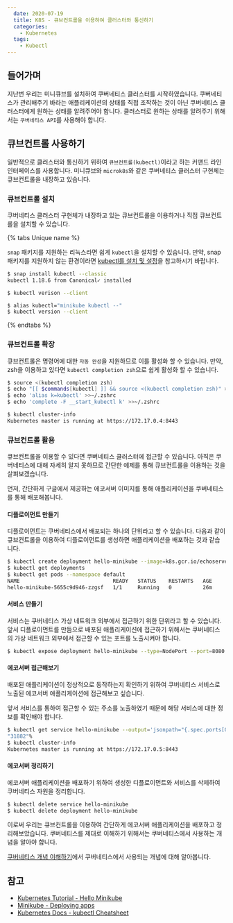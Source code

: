 ```yaml
---
  date: 2020-07-19
  title: K8S - 큐브컨트롤을 이용하여 클러스터와 통신하기
  categories:
    - Kubernetes
  tags:
    - Kubectl
---
```


## 들어가며
지난번 우리는 미니큐브를 설치하여 쿠버네티스 클러스터를 시작하였습니다. 쿠버네티스가 관리해주기 바라는 애플리케이션의 상태를 직접 조작하는 것이 아닌 쿠버네티스 클러스터에게 원하는 상태를 알려주어야 합니다. 클러스터로 원하는 상태를 알려주기 위해서는 `쿠버네티스 API`를 사용해야 합니다.

## 큐브컨트롤 사용하기
일반적으로 클러스터와 통신하기 위하여 `큐브컨트롤(kubectl)`이라고 하는 커맨드 라인 인터페이스를 사용합니다. 미니큐브와 `microk8s`와 같은 쿠버네티스 클러스터 구현체는 큐브컨트롤을 내장하고 있습니다.

### 큐브컨트롤 설치
쿠버네티스 클러스터 구현체가 내장하고 있는 큐브컨트롤을 이용하거나 직접 큐브컨트롤을 설치할 수 있습니다.  

{% tabs Unique name %}
<!-- tab Snap -->
`snap` 패키지를 지원하는 리눅스라면 쉽게 `kubectl`을 설치할 수 있습니다.
만약, snap 패키지를 지원하지 않는 환경이라면 [kubectl를 설치 및 설정](https://kubernetes.io/ko/docs/tasks/tools/install-kubectl/)을 참고하시기 바랍니다.

```zsh Zsh
$ snap install kubectl --classic
kubectl 1.18.6 from Canonical✓ installed

$ kubectl verison --client
```
<!-- endtab -->
<!-- tab Minikube -->
```zsh Zsh
$ alias kubectl="minikube kubectl --"
$ kubectl version --client
```
<!-- endtab -->
{% endtabs %}

### 큐브컨트롤 확장
큐브컨트롤은 명령어에 대한 `자동 완성`을 지원하므로 이를 활성화 할 수 있습니다.
만약, zsh을 이용하고 있다면 `kubectl completion zsh`으로 쉽게 활성화 할 수 있습니다.

```zsh Zsh
$ source <(kubectl completion zsh)
$ echo "[[ $commands[kubectl] ]] && source <(kubectl completion zsh)" >> ~/.zshrc
$ echo 'alias k=kubectl' >>~/.zshrc
$ echo 'complete -F __start_kubectl k' >>~/.zshrc

$ kubectl cluster-info          
Kubernetes master is running at https://172.17.0.4:8443
```

### 큐브컨트롤 활용
큐브컨트롤을 이용할 수 있다면 쿠버네티스 클러스터에 접근할 수 있습니다. 아직은 쿠버네티스에 대해 자세히 알지 못하므로 간단한 예제를 통해 큐브컨트롤을 이용하는 것을 살펴보겠습니다.

먼저, 간단하게 구글에서 제공하는 에코서버 이미지를 통해 애플리케이션을 쿠버네티스를 통해 배포해봅니다.

#### 디플로이먼트 만들기
디플로이먼트는 쿠버네티스에서 배포되는 하나의 단위라고 할 수 있습니다. 다음과 같이 큐브컨트롤을 이용하여 디플로이먼트를 생성하면 애플리케이션을 배포하는 것과 같습니다.

```zsh
$ kubectl create deployment hello-minikube --image=k8s.gcr.io/echoserver:1.4
$ kubectl get deployments
$ kubectl get pods --namespace default
NAME                              READY   STATUS    RESTARTS   AGE
hello-minikube-5655c9d946-zzgsf   1/1     Running   0          26m
```

#### 서비스 만들기
서비스는 쿠버네티스 가상 네트워크 외부에서 접근하기 위한 단위라고 할 수 있습니다. 앞서 디플로이먼트를 만듬으로 배포된 애플리케이션에 접근하기 위해서는 쿠버네티스의 가상 네트워크 외부에서 접근할 수 있는 포트를 노출시켜야 합니다.

```zsh
$ kubectl expose deployment hello-minikube --type=NodePort --port=8080
```

#### 에코서버 접근해보기
배포된 애플리케이션이 정상적으로 동작하는지 확인하기 위하여 쿠버네티스 서비스로 노출된 에코서버 애플리케이션에 접근해보고 싶습니다.

앞서 서비스를 통하여 접근할 수 있는 주소를 노출하였기 때문에 해당 서비스에 대한 정보를 확인해야 합니다.
```zsh
$ kubectl get service hello-minikube --output='jsonpath="{.spec.ports[0].nodePort}"'
"31882"%
$ kubectl cluster-info
Kubernetes master is running at https://172.17.0.5:8443
```

#### 에코서버 정리하기
에코서버 애플리케이션을 배포하기 위하여 생성한 디플로이먼트와 서비스를 삭제하여 쿠버네티스 자원을 정리합니다.

```zsh
$ kubectl delete service hello-minikube
$ kubectl delete deployment hello-minikube
```

이로써 우리는 큐브컨트롤을 이용하여 간단하게 에코서버 애플리케이션을 배포하고 정리해보았습니다. 쿠버네티스를 제대로 이해하기 위해서는 쿠버네티스에서 사용하는 개념을 알아야 합니다.

[쿠버네티스 개념 이해하기](../understand-k8s-concepts)에서 쿠버네티스에서 사용되는 개념에 대해 알아봅니다.

## 참고
- [Kubernetes Tutorial - Hello Minikube](https://kubernetes.io/ko/docs/tutorials/hello-minikube/)
- [Minikube - Deploying apps](https://minikube.sigs.k8s.io/docs/handbook/deploying/)
- [Kubernetes Docs - kubectl Cheatsheet](https://kubernetes.io/ko/docs/reference/kubectl/cheatsheet/)
